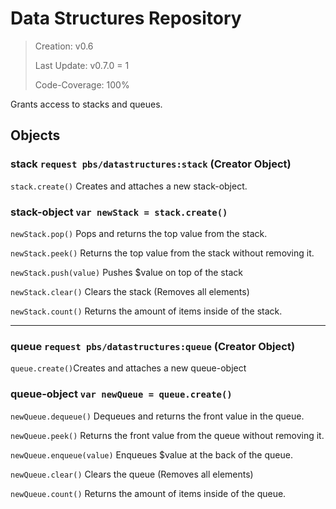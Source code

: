# Data Structures Repository

> Creation: v0.6
> 
> Last Update: v0.7.0 = 1
> 
> Code-Coverage: 100%

Grants access to stacks and queues.

## Objects

### stack `request pbs/datastructures:stack` (Creator Object)

`stack.create()` Creates and attaches a new stack-object.

### stack-object `var newStack = stack.create()`

`newStack.pop()` Pops and returns the top value from the stack.

`newStack.peek()` Returns the top value from the stack without removing it.

`newStack.push(value)` Pushes $value on top of the stack

`newStack.clear()` Clears the stack (Removes all elements)

`newStack.count()` Returns the amount of items inside of the stack.

---------

### queue `request pbs/datastructures:queue` (Creator Object)

`queue.create()`Creates and attaches a new queue-object

### queue-object `var newQueue = queue.create()`

`newQueue.dequeue()` Dequeues and returns the front value in the queue.

`newQueue.peek()` Returns the front value from the queue without removing it.

`newQueue.enqueue(value)` Enqueues $value at the back of the queue.

`newQueue.clear()` Clears the queue (Removes all elements)

`newQueue.count()` Returns the amount of items inside of the queue.
